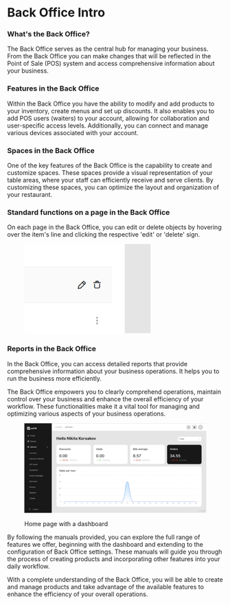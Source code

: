 # Back Office Intro

### What's the Back Office?

The Back Office serves as the central hub for managing your business. From the Back Office you can make changes that will be reflected in the Point of Sale (POS) system and access comprehensive information about your business.

### Features in the Back Office

Within the Back Office you have the ability to modify and add products to your inventory, create menus and set up discounts. It also enables you to add POS users (waiters) to your account, allowing for collaboration and user-specific access levels. Additionally, you can connect and manage various devices associated with your account.

### Spaces in the Back Office

One of the key features of the Back Office is the capability to create and customize spaces. These spaces provide a visual representation of your table areas, where your staff can efficiently receive and serve clients. By customizing these spaces, you can optimize the layout and organization of your restaurant.

### Standard functions on a page in the Back Office

On each page in the Back Office, you can edit or delete objects by hovering over the item's line and clicking the respective 'edit' or 'delete' sign.

<figure><img src=".gitbook/assets/Screenshot (18).png" alt=""><figcaption></figcaption></figure>

### Reports in the Back Office

In the Back Office, you can access detailed reports that provide comprehensive information about your business operations. It helps you to run the business more efficiently.

The Back Office empowers you to clearly comprehend operations, maintain control over your business and enhance the overall efficiency of your workflow. These functionalities make it a vital tool for managing and optimizing various aspects of your business operations.&#x20;

<figure><img src=".gitbook/assets/homepage.jpg" alt=""><figcaption><p>Home page with a dashboard</p></figcaption></figure>

By following the manuals provided, you can explore the full range of features we offer, beginning with the dashboard and extending to the configuration of Back Office settings. These manuals will guide you through the process of creating products and incorporating other features into your daily workflow.

With a complete understanding of the Back Office, you will be able to create and manage products and take advantage of the available features to enhance the efficiency of your overall operations.
